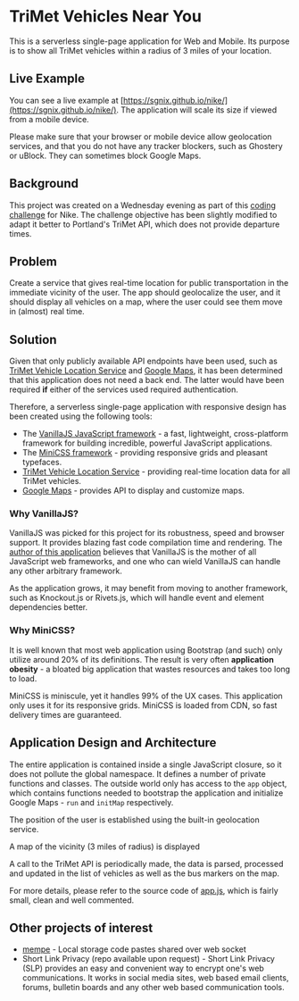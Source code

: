 # TriMet Vehicles Near You

This is a serverless single-page application for Web and Mobile. Its purpose is to show all TriMet vehicles within a radius of 3 miles of your location.

## Live Example

You can see a live example at [https://sgnix.github.io/nike/](https://sgnix.github.io/nike/). The application will scale its size if viewed from a mobile device. 

Please make sure that your browser or mobile device allow geolocation services, and that you do not have any tracker blockers, such as Ghostery or uBlock. They can sometimes block Google Maps.

## Background

This project was created on a Wednesday evening as part of this [coding challenge](https://github.com/uber/coding-challenge-tools) for Nike. The challenge objective has been slightly modified to adapt it better to Portland's TriMet API, which does not provide departure times.

## Problem

Create a service that gives real-time location for public transportation in the immediate vicinity of the user. The app should geolocalize the user, and it should display all vehicles on a map, where the user could see them move in (almost) real time.

## Solution

Given that only publicly available API endpoints have been used, such as [TriMet Vehicle Location Service](https://developer.trimet.org/ws_docs/vehicle_locations_ws.shtml) and [Google Maps](https://maps.google.com), it has been determined that this application does not need a back end. The latter would have been required **if** either of the services used required authentication.

Therefore, a serverless single-page application with responsive design has been created using the following tools:

* The [VanillaJS JavaScript framework](http://vanilla-js.com) - a fast, lightweight, cross-platform framework
for building incredible, powerful JavaScript applications.
* The [MiniCSS framework](https://minicss.org/index) - providing responsive grids and pleasant typefaces. 
* [TriMet Vehicle Location Service](https://developer.trimet.org/ws_docs/vehicle_locations_ws.shtml) - providing real-time location data for all TriMet vehicles.
* [Google Maps](https://maps.google.com) - provides API to display and customize maps.

### Why VanillaJS?

VanillaJS was picked for this project for its robustness, speed and browser support. It provides blazing fast code compilation time and rendering. The [author of this application](https://github.com/naturalist) believes that VanillaJS is the mother of all JavaScript web frameworks, and one who can wield VanillaJS can handle any other arbitrary framework.

As the application grows, it may benefit from moving to another framework, such as Knockout.js or Rivets.js, which will handle event and element dependencies better.

### Why MiniCSS?

It is well known that most web application using Bootstrap (and such) only utilize around 20% of its definitions. The result is very often **application obesity** - a bloated big application that wastes resources and takes too long to load.

MiniCSS is miniscule, yet it handles 99% of the UX cases. This application only uses it for its responsive grids. MiniCSS is loaded from CDN, so fast delivery times are guaranteed.

## Application Design and Architecture

The entire application is contained inside a single JavaScript closure, so it does not pollute the global namespace. It defines a number of private functions and classes. The outside world only has access to the `app` object, which contains functions needed to bootstrap the application and initialize Google Maps - `run` and `initMap` respectively. 

The position of the user is established using the built-in geolocation service.

A map of the vicinity (3 miles of radius) is displayed

A call to the TriMet API is periodically made, the data is parsed, processed and updated in the list of vehicles as well as the bus markers on the map.

For more details, please refer to the source code of [app.js](https://github.com/naturalist/nike-challenge/blob/master/js/app.js), which is fairly small, clean and well commented.

## Other projects of interest

* [mempe](https://github.com/naturalist/mempe) - Local storage code pastes shared over web socket
* Short Link Privacy (repo available upon request) - Short Link Privacy (SLP) provides an easy and convenient way to encrypt one's web communications. It works in social media sites, web based email clients, forums, bulletin boards and any other web based communication tools.

